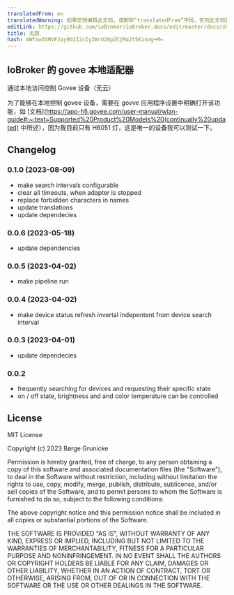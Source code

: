 ```yaml
---
translatedFrom: en
translatedWarning: 如果您想编辑此文档，请删除“translatedFrom”字段，否则此文档将再次自动翻译
editLink: https://github.com/ioBroker/ioBroker.docs/edit/master/docs/zh-cn/adapterref/iobroker.govee-local/README.md
title: 无题
hash: mWfsw3tMVFJay9b2I2cIy3WrU20pZCjMa2tSKinzg+M=
---
```

## IoBroker 的 govee 本地适配器
通过本地访问控制 Govee 设备（无云）

为了能够在本地控制 govee 设备，需要在 govve 应用程序设置中明确打开该功能，如 [文档](<https://app-h5.govee.com/user-manual/wlan-guide#:~:text=Supported%20Product%20Models%20(continually%20updated)> 中所述），因为我目前只有 H6051 灯，这是唯一的设备我可以测试一下。

## Changelog

<!--
	Placeholder for the next version (at the beginning of the line):
	### **WORK IN PROGRESS**
-->
### 0.1.0 (2023-08-09)

-   make search intervals configurable
-   clear all timeouts, when adapter is stopped
-   replace forbidden characters in names
-   update translations
-   update dependecies

### 0.0.6 (2023-05-18)

-   update dependencies

### 0.0.5 (2023-04-02)

-   make pipeline run

### 0.0.4 (2023-04-02)

-   make device status refresh invertal indepentent from device search interval

### 0.0.3 (2023-04-01)

-   update dependecies

### 0.0.2

-   frequently searching for devices and requesting their specific state
-   on / off state, brightness and and color temperature can be controlled

## License

MIT License

Copyright (c) 2023 Børge Grunicke

Permission is hereby granted, free of charge, to any person obtaining a copy
of this software and associated documentation files (the "Software"), to deal
in the Software without restriction, including without limitation the rights
to use, copy, modify, merge, publish, distribute, sublicense, and/or sell
copies of the Software, and to permit persons to whom the Software is
furnished to do so, subject to the following conditions:

The above copyright notice and this permission notice shall be included in all
copies or substantial portions of the Software.

THE SOFTWARE IS PROVIDED "AS IS", WITHOUT WARRANTY OF ANY KIND, EXPRESS OR
IMPLIED, INCLUDING BUT NOT LIMITED TO THE WARRANTIES OF MERCHANTABILITY,
FITNESS FOR A PARTICULAR PURPOSE AND NONINFRINGEMENT. IN NO EVENT SHALL THE
AUTHORS OR COPYRIGHT HOLDERS BE LIABLE FOR ANY CLAIM, DAMAGES OR OTHER
LIABILITY, WHETHER IN AN ACTION OF CONTRACT, TORT OR OTHERWISE, ARISING FROM,
OUT OF OR IN CONNECTION WITH THE SOFTWARE OR THE USE OR OTHER DEALINGS IN THE
SOFTWARE.